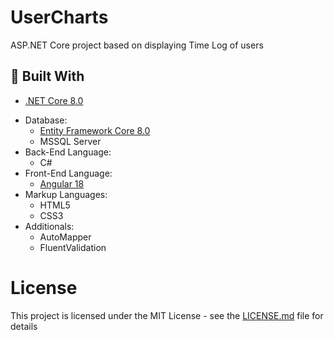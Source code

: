 # UserCharts

<p>ASP.NET Core project based on displaying Time Log of users</p>

🔨 Built With
--

- [.NET Core 8.0](https://github.com/dotnet/core)
* Database:
  - [Entity Framework Core 8.0](https://devblogs.microsoft.com/dotnet/get-to-know-ef-core-6/ "Entity Framework Core 8.0")
  - MSSQL Server
* Back-End Language:
  - C#
* Front-End Language:
  - [Angular 18](https://github.com/angular/angular)
* Markup Languages:
  - HTML5
  - CSS3
* Additionals:
  - AutoMapper
  - FluentValidation

# License

This project is licensed under the MIT License - see the [LICENSE.md](LICENSE) file for details

